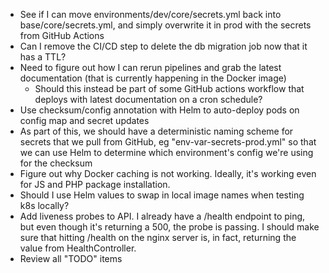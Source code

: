 - See if I can move environments/dev/core/secrets.yml back into base/core/secrets.yml, and simply overwrite it in prod with the secrets from GitHub Actions
- Can I remove the CI/CD step to delete the db migration job now that it has a TTL?
- Need to figure out how I can rerun pipelines and grab the latest documentation (that is currently happening in the Docker image)
  - Should this instead be part of some GitHub actions workflow that deploys with latest documentation on a cron schedule? 
- Use checksum/config annotation with Helm to auto-deploy pods on config map and secret updates
- As part of this, we should have a deterministic naming scheme for secrets that we pull from GitHub, eg "env-var-secrets-prod.yml" so that we can use Helm to determine which environment's config we're using for the checksum
- Figure out why Docker caching is not working.  Ideally, it's working even for JS and PHP package installation.
- Should I use Helm values to swap in local image names when testing k8s locally?
- Add liveness probes to API.  I already have a /health endpoint to ping, but even though it's returning a 500, the probe is passing.  I should make sure that hitting /health on the nginx server is, in fact, returning the value from HealthController.
- Review all "TODO" items
